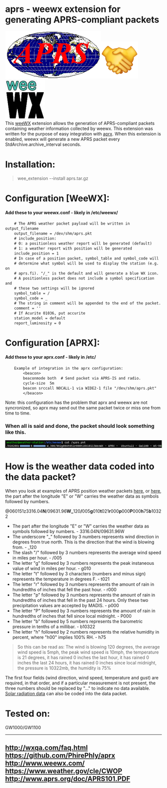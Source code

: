 # aprs - weewx extension for generating APRS-compliant packets
![alt text](img/aprs.png)![alt text](img/handshake.png)  ![alt text](img/weewx.jpg)  
This [weeWX](https://www.weewx.com/) extension allows the generation of APRS-compliant packets
containing weather information collected by weewx.
This extension was written for the purpose of easy integration with [aprx](http://thelifeofkenneth.com/aprx/).
When this extension is enabled, weewx will generate a new APRS packet every
StdArchive.archive_interval seconds.

# Installation:
> wee_extension --install aprs.tar.gz

# Configuration [WeeWX]: 
#### Add these to your weewx.conf - likely in /etc/weewx/
        # The APRS weather packet payload will be written in output_filename
        output_filename = /dev/shm/aprs.pkt
        # include_position:
        # 0: a positionless weather report will be generated (default)
        # 1: a weather report with position will be generated
        include_position = 1
        # In case of a position packet, symbol_table and symbol_code will
        # determine what symbol will be used to display the station (e.g. on
        # aprs.fi). "/_" is the default and will generate a blue WX icon.
        # A positionless packet does not include a symbol specification and
        # these two settings will be ignored
        symbol_table = /
        symbol_code = _
        # The string in comment will be appended to the end of the packet.
        comment = ''
        # If Acurite 01036, put accurite
        station_model = default
        report_luminosity = 0

# Configuration  [APRX]:
#### Add these to your aprx.conf - likely in /etc/
        Example of integration in the aprx configuration:
            <beacon>
            beaconmode both  # Send packet via APRS-IS and radio.
            cycle-size  5m
            beacon srccall N0CALL-1 via WIDE2-1 file "/dev/shm/aprs.pkt"
            </beacon>

Note: this configuration has the problem that aprx and weewx are not
syncronized, so aprx may send out the same packet twice or miss one from time
to time.

### When all is said and done, the packet should look something like this.
![alt text](/img/image.png)

# How is the weather data coded into the data packet?  

When you look at examples of APRS position weather packets [here](http://wxqa.com/callsminmax/index_callsminmax.html), or [here](http://wxqa.com/activecwd/index_activecwd.html), the part after the longitude "E" or "W" carries the weather data as symbols followed by numbers.   


@060151z3316.04<b>N</b>/09631.96<b>W</b><b>_</b>120<b>/</b>005<b>g</b>010<b>t</b>021<b>r</b>000<b>p</b>000<b>P</b>000<b>h</b>75<b>b</b>10322
- The part after the longitude "E" or "W" carries the weather data as symbols followed by numbers. - 3316.04N/09631.96W
- The underscore "_" followed by 3 numbers represents wind direction in degrees from true north. This is the direction that the wind is blowing from. - _120
- The slash "/" followed by 3 numbers represents the average wind speed in miles per hour. - /005
- The letter "g" followed by 3 numbers represents the peak instaneous value of wind in miles per hour. - g010
- The letter "t" followed by 3 characters (numbers and minus sign) represents the temperature in degrees F. - t021
- The letter "r" followed by 3 numbers represents the amount of rain in hundredths of inches that fell the past hour. - r000
- The letter "p" followed by 3 numbers represents the amount of rain in hundredths of inches that fell in the past 24 hours. Only these two precipitation values are accepted by MADIS. - p000
- The letter "P" followed by 3 numbers represents the amount of rain in hundredths of inches that fell since local midnight. - P000
- The letter "b" followed by 5 numbers represents the barometric pressure in tenths of a millibar. - b10322 
- The letter "h" followed by 2 numbers represents the relative humidity in percent, where "h00" implies 100% RH. - h75
>So this can be read as: The wind is blowing 120 degrees, the average wind speed is 5mph, the peak wind speed is 10mph, the temperature is 21 degrees, it has rained 0 inches the last hour, it has rained 0 inches the last 24 hours, it has rained 0 inches since local midnight, the pressure is 10322mb, the humidity is 75%

The first four fields (wind direction, wind speed, temperature and gust) are required, in that order, and if a particular measurement is not present, the three numbers should be replaced by "..." to indicate no data available. [Solar radiation data](http://wxqa.com/lum_search.htm) can also be coded into the data packet.

# Tested on:
GW1000/GW1100

---
http://wxqa.com/faq.html  
https://github.com/PhirePhly/aprx  
http://www.weewx.com/  
https://www.weather.gov/cle/CWOP  
http://www.aprs.org/doc/APRS101.PDF  
---